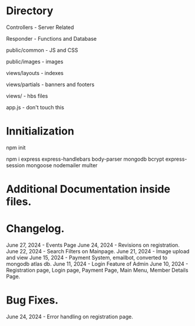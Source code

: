 # Directory

Controllers - Server Related

Responder - Functions and Database


public/common - JS and CSS

public/images - images


views/layouts - indexes

views/partials - banners and footers

views/ - hbs files

app.js - don't touch this

# Innitialization
npm init

npm i express express-handlebars body-parser mongodb bcrypt express-session mongoose nodemailer multer


# Additional Documentation inside files.


# Changelog.
June 27, 2024 - Events Page
June 24, 2024 - Revisions on registration.
June 22, 2024 - Search Filters on Mainpage.
June 21, 2024 - Image upload and view
June 15, 2024 - Payment System, emailbot, converted to mongodb atlas db.
June 11, 2024 - Login Feature of Admin
June 10, 2024 - Registration page, Login page, Payment Page, Main Menu, Member Details Page.

# Bug Fixes.
June 24, 2024 - Error handling on registration page.
